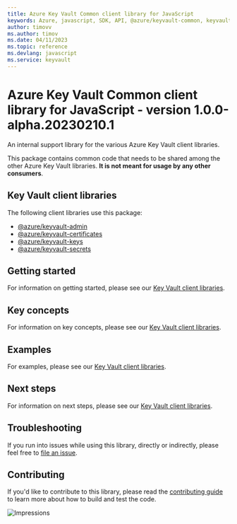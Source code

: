 ```yaml
---
title: Azure Key Vault Common client library for JavaScript
keywords: Azure, javascript, SDK, API, @azure/keyvault-common, keyvault
author: timovv
ms.author: timov
ms.date: 04/11/2023
ms.topic: reference
ms.devlang: javascript
ms.service: keyvault
---
```

# Azure Key Vault Common client library for JavaScript - version 1.0.0-alpha.20230210.1 


An internal support library for the various Azure Key Vault client libraries.

This package contains common code that needs to be shared among the other Azure Key Vault libraries. **It is not meant for usage by any other consumers**.

## Key Vault client libraries

The following client libraries use this package:

- [@azure/keyvault-admin](https://github.com/Azure/azure-sdk-for-js/blob/main/sdk/keyvault/keyvault-admin/README.md)
- [@azure/keyvault-certificates](https://github.com/Azure/azure-sdk-for-js/blob/main/sdk/keyvault/keyvault-certificates/README.md)
- [@azure/keyvault-keys](https://github.com/Azure/azure-sdk-for-js/blob/main/sdk/keyvault/keyvault-keys/README.md)
- [@azure/keyvault-secrets](https://github.com/Azure/azure-sdk-for-js/blob/main/sdk/keyvault/keyvault-secrets/README.md)

## Getting started

For information on getting started, please see our [Key Vault client libraries](#key-vault-client-libraries).

## Key concepts

For information on key concepts, please see our [Key Vault client libraries](#key-vault-client-libraries).

## Examples

For examples, please see our [Key Vault client libraries](#key-vault-client-libraries).

## Next steps

For information on next steps, please see our [Key Vault client libraries](#key-vault-client-libraries).

## Troubleshooting

If you run into issues while using this library, directly or indirectly, please feel free to [file an issue](https://github.com/Azure/azure-sdk-for-js/issues/new).

## Contributing

If you'd like to contribute to this library, please read the [contributing guide](https://github.com/Azure/azure-sdk-for-js/blob/main/CONTRIBUTING.md) to learn more about how to build and test the code.

![Impressions](https://azure-sdk-impressions.azurewebsites.net/api/impressions/azure-sdk-for-js%2Fsdk%2Fkeyvault%2Fkeyvault-common%2FREADME.png)

